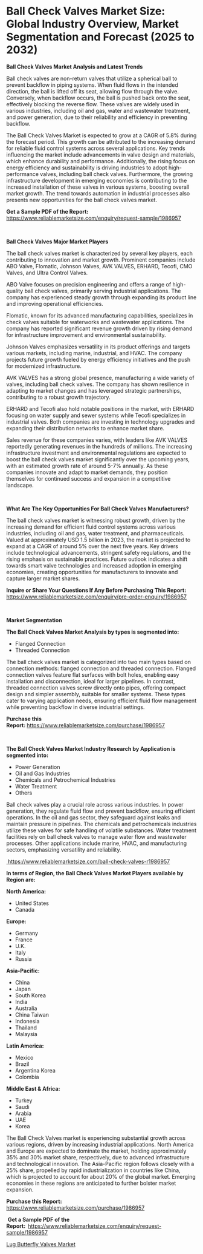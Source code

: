 <p><h1>Ball Check Valves Market Size: Global Industry Overview, Market Segmentation and Forecast (2025 to 2032)</h1></p><p><strong>Ball Check Valves Market Analysis and Latest Trends</strong></p>
<p><p>Ball check valves are non-return valves that utilize a spherical ball to prevent backflow in piping systems. When fluid flows in the intended direction, the ball is lifted off its seat, allowing flow through the valve. Conversely, when backflow occurs, the ball is pushed back onto the seat, effectively blocking the reverse flow. These valves are widely used in various industries, including oil and gas, water and wastewater treatment, and power generation, due to their reliability and efficiency in preventing backflow.</p><p>The Ball Check Valves Market is expected to grow at a CAGR of 5.8% during the forecast period. This growth can be attributed to the increasing demand for reliable fluid control systems across several applications. Key trends influencing the market include advancements in valve design and materials, which enhance durability and performance. Additionally, the rising focus on energy efficiency and sustainability is driving industries to adopt high-performance valves, including ball check valves. Furthermore, the growing infrastructure development in emerging economies is contributing to the increased installation of these valves in various systems, boosting overall market growth. The trend towards automation in industrial processes also presents new opportunities for the ball check valves market.</p></p>
<p><strong>Get a Sample PDF of the Report:&nbsp;</strong> <a href="https://www.reliablemarketsize.com/enquiry/request-sample/1986957?utm_campaign=2313&utm_medium=2&utm_source=Github&utm_content=ia&utm_term=20022025&utm_id=ball-check-valves">https://www.reliablemarketsize.com/enquiry/request-sample/1986957</a></p>
<p>&nbsp;</p>
<p><strong>Ball Check Valves Major Market Players</strong></p>
<p><p>The ball check valves market is characterized by several key players, each contributing to innovation and market growth. Prominent companies include ABO Valve, Flomatic, Johnson Valves, AVK VALVES, ERHARD, Tecofi, CMO Valves, and Ultra Control Valves. </p><p>ABO Valve focuses on precision engineering and offers a range of high-quality ball check valves, primarily serving industrial applications. The company has experienced steady growth through expanding its product line and improving operational efficiencies.</p><p>Flomatic, known for its advanced manufacturing capabilities, specializes in check valves suitable for waterworks and wastewater applications. The company has reported significant revenue growth driven by rising demand for infrastructure improvement and environmental sustainability. </p><p>Johnson Valves emphasizes versatility in its product offerings and targets various markets, including marine, industrial, and HVAC. The company projects future growth fueled by energy efficiency initiatives and the push for modernized infrastructure.</p><p>AVK VALVES has a strong global presence, manufacturing a wide variety of valves, including ball check valves. The company has shown resilience in adapting to market changes and has leveraged strategic partnerships, contributing to a robust growth trajectory.</p><p>ERHARD and Tecofi also hold notable positions in the market, with ERHARD focusing on water supply and sewer systems while Tecofi specializes in industrial valves. Both companies are investing in technology upgrades and expanding their distribution networks to enhance market share.</p><p>Sales revenue for these companies varies, with leaders like AVK VALVES reportedly generating revenues in the hundreds of millions. The increasing infrastructure investment and environmental regulations are expected to boost the ball check valves market significantly over the upcoming years, with an estimated growth rate of around 5-7% annually. As these companies innovate and adapt to market demands, they position themselves for continued success and expansion in a competitive landscape.</p></p>
<p>&nbsp;</p>
<p><strong>What Are The Key Opportunities For Ball Check Valves Manufacturers?</strong></p>
<p><p>The ball check valves market is witnessing robust growth, driven by the increasing demand for efficient fluid control systems across various industries, including oil and gas, water treatment, and pharmaceuticals. Valued at approximately USD 1.5 billion in 2023, the market is projected to expand at a CAGR of around 5% over the next five years. Key drivers include technological advancements, stringent safety regulations, and the rising emphasis on sustainable practices. Future outlook indicates a shift towards smart valve technologies and increased adoption in emerging economies, creating opportunities for manufacturers to innovate and capture larger market shares.</p></p>
<p><strong>Inquire or Share Your Questions If Any Before Purchasing This Report:</strong> <a href="https://www.reliablemarketsize.com/enquiry/pre-order-enquiry/1986957?utm_campaign=2313&utm_medium=2&utm_source=Github&utm_content=ia&utm_term=20022025&utm_id=ball-check-valves">https://www.reliablemarketsize.com/enquiry/pre-order-enquiry/1986957</a></p>
<p>&nbsp;</p>
<p><strong>Market Segmentation</strong></p>
<p><strong>The Ball Check Valves Market Analysis by types is segmented into:</strong></p>
<p><ul><li>Flanged Connection</li><li>Threaded Connection</li></ul></p>
<p><p>The ball check valves market is categorized into two main types based on connection methods: flanged connection and threaded connection. Flanged connection valves feature flat surfaces with bolt holes, enabling easy installation and disconnection, ideal for larger pipelines. In contrast, threaded connection valves screw directly onto pipes, offering compact design and simpler assembly, suitable for smaller systems. These types cater to varying application needs, ensuring efficient fluid flow management while preventing backflow in diverse industrial settings.</p></p>
<p><strong>Purchase this Report:&nbsp;</strong><a href="https://www.reliablemarketsize.com/purchase/1986957?utm_campaign=2313&utm_medium=2&utm_source=Github&utm_content=ia&utm_term=20022025&utm_id=ball-check-valves">https://www.reliablemarketsize.com/purchase/1986957</a></p>
<p>&nbsp;</p>
<p><strong>The Ball Check Valves Market Industry Research by Application is segmented into:</strong></p>
<p><ul><li>Power Generation</li><li>Oil and Gas Industries</li><li>Chemicals and Petrochemical Industries</li><li>Water Treatment</li><li>Others</li></ul></p>
<p><p>Ball check valves play a crucial role across various industries. In power generation, they regulate fluid flow and prevent backflow, ensuring efficient operations. In the oil and gas sector, they safeguard against leaks and maintain pressure in pipelines. The chemicals and petrochemicals industries utilize these valves for safe handling of volatile substances. Water treatment facilities rely on ball check valves to manage water flow and wastewater processes. Other applications include marine, HVAC, and manufacturing sectors, emphasizing versatility and reliability.</p></p>
<p><a href="https://www.reliablemarketsize.com/ball-check-valves-r1986957?utm_campaign=2313&utm_medium=2&utm_source=Github&utm_content=ia&utm_term=20022025&utm_id=ball-check-valves">&nbsp;https://www.reliablemarketsize.com/ball-check-valves-r1986957</a></p>
<p><strong>In terms of Region, the Ball Check Valves Market Players available by Region are:</strong></p>
<p>
    <p> <strong> North America: </strong>
        <ul>
            <li>United States</li>
            <li>Canada</li>
        </ul>
        </p> 
    <p> <strong> Europe: </strong>
        <ul>
            <li>Germany</li>
            <li>France</li>
            <li>U.K.</li>
            <li>Italy</li>
            <li>Russia</li>
        </ul>
        </p> 
    <p> <strong> Asia-Pacific: </strong>
        <ul>
            <li>China</li>
            <li>Japan</li>
            <li>South Korea</li>
            <li>India</li>
            <li>Australia</li>
            <li>China Taiwan</li>
            <li>Indonesia</li>
            <li>Thailand</li>
            <li>Malaysia</li>
        </ul>
        </p> 
    <p> <strong> Latin America: </strong>
        <ul>
            <li>Mexico</li>
            <li>Brazil</li>
            <li>Argentina Korea</li>
            <li>Colombia</li>
        </ul>
        </p> 
    <p> <strong> Middle East & Africa: </strong>
        <ul>
            <li>Turkey</li>
            <li>Saudi</li>
            <li>Arabia</li>
            <li>UAE</li>
            <li>Korea</li>
        </ul>
    </p>
    </p>
<p><p>The Ball Check Valves market is experiencing substantial growth across various regions, driven by increasing industrial applications. North America and Europe are expected to dominate the market, holding approximately 35% and 30% market share, respectively, due to advanced infrastructure and technological innovation. The Asia-Pacific region follows closely with a 25% share, propelled by rapid industrialization in countries like China, which is projected to account for about 20% of the global market. Emerging economies in these regions are anticipated to further bolster market expansion.</p></p>
<p><strong>Purchase this Report: </strong><a href="https://www.reliablemarketsize.com/purchase/1986957?utm_campaign=2313&utm_medium=2&utm_source=Github&utm_content=ia&utm_term=20022025&utm_id=ball-check-valves">https://www.reliablemarketsize.com/purchase/1986957</a></p>
<p>&nbsp;<strong>Get a Sample PDF of the Report:&nbsp;&nbsp;</strong><a href="https://www.reliablemarketsize.com/enquiry/request-sample/1986957?utm_campaign=2313&utm_medium=2&utm_source=Github&utm_content=ia&utm_term=20022025&utm_id=ball-check-valves">https://www.reliablemarketsize.com/enquiry/request-sample/1986957</a></p>
<p><strong></strong></p>
<p><p><a href="https://github.com/yazminwollma30/Market-Research-Report-List-1/blob/main/lug-butterfly-valves-market.md?utm_campaign=2313&utm_medium=2&utm_source=Github&utm_content=ia&utm_term=20022025&utm_id=ball-check-valves">Lug Butterfly Valves Market</a></p></p>